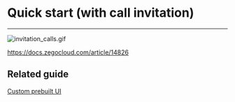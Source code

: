 # Quick start (with call invitation)
- - -

![invitation_calls.gif](https://storage.zego.im/sdk-doc/Pics/ZegoUIKit/Flutter/call/invitation_calls.gif)

https://docs.zegocloud.com/article/14826

## Related guide

[Custom prebuilt UI](https://docs.zegocloud.com/article/14748)
